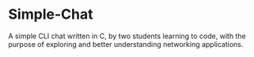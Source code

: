# Simple-Chat
A simple CLI chat written in C, by two students learning to code, with the purpose of exploring and better understanding networking applications. 
